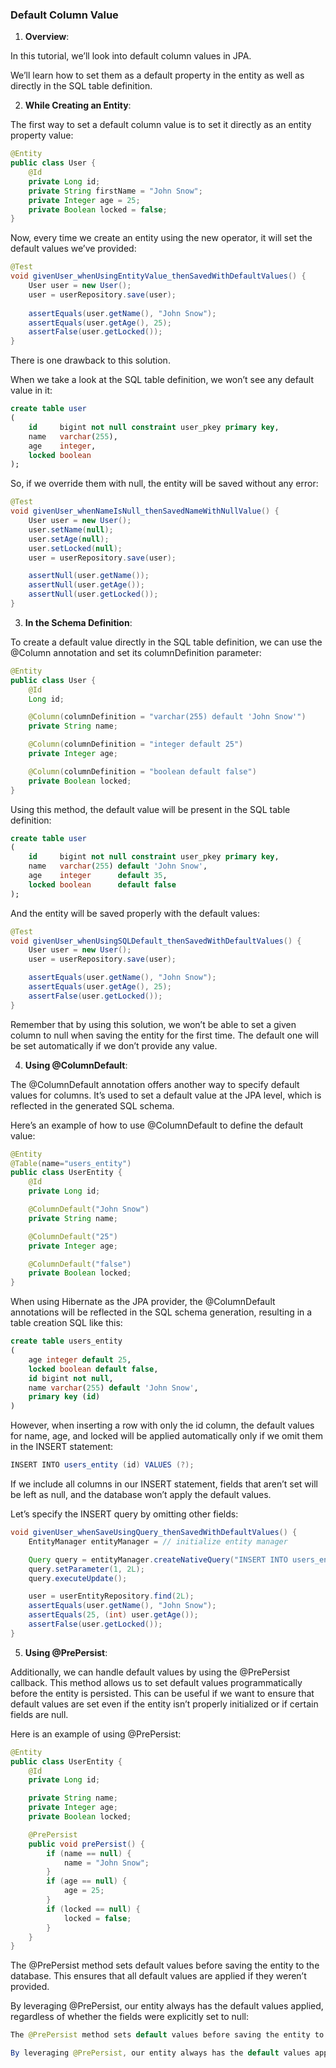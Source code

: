 ### Default Column Value

1. **Overview**:

In this tutorial, we’ll look into default column values in JPA.

We’ll learn how to set them as a default property in the entity as well as directly in the SQL table definition.

2. **While Creating an Entity**:

The first way to set a default column value is to set it directly as an entity property value:  

```java
@Entity
public class User {
    @Id
    private Long id;
    private String firstName = "John Snow";
    private Integer age = 25;
    private Boolean locked = false;
}
```

Now, every time we create an entity using the new operator, it will set the default values we’ve provided:

```java
@Test
void givenUser_whenUsingEntityValue_thenSavedWithDefaultValues() {
    User user = new User();
    user = userRepository.save(user);
    
    assertEquals(user.getName(), "John Snow");
    assertEquals(user.getAge(), 25);
    assertFalse(user.getLocked());
}
```

There is one drawback to this solution.

When we take a look at the SQL table definition, we won’t see any default value in it:

```sql
create table user
(
    id     bigint not null constraint user_pkey primary key,
    name   varchar(255),
    age    integer,
    locked boolean
);
```

So, if we override them with null, the entity will be saved without any error:

```java
@Test
void givenUser_whenNameIsNull_thenSavedNameWithNullValue() {
    User user = new User();
    user.setName(null);
    user.setAge(null);
    user.setLocked(null);
    user = userRepository.save(user);

    assertNull(user.getName());
    assertNull(user.getAge());
    assertNull(user.getLocked());
}
``` 

3. **In the Schema Definition**:

To create a default value directly in the SQL table definition, we can use the @Column annotation and set its columnDefinition parameter:

```java
@Entity
public class User {
    @Id
    Long id;

    @Column(columnDefinition = "varchar(255) default 'John Snow'")
    private String name;

    @Column(columnDefinition = "integer default 25")
    private Integer age;

    @Column(columnDefinition = "boolean default false")
    private Boolean locked;
}
```

Using this method, the default value will be present in the SQL table definition:

```sql
create table user
(
    id     bigint not null constraint user_pkey primary key,
    name   varchar(255) default 'John Snow',
    age    integer      default 35,
    locked boolean      default false
);
```

And the entity will be saved properly with the default values:

```java
@Test
void givenUser_whenUsingSQLDefault_thenSavedWithDefaultValues() {
    User user = new User();
    user = userRepository.save(user);

    assertEquals(user.getName(), "John Snow");
    assertEquals(user.getAge(), 25);
    assertFalse(user.getLocked());
}
```

Remember that by using this solution, we won’t be able to set a given column to null when saving the entity for the first time. The default one will be set automatically if we don’t provide any value.

4. **Using @ColumnDefault**:

The @ColumnDefault annotation offers another way to specify default values for columns. It’s used to set a default value at the JPA level, which is reflected in the generated SQL schema.

Here’s an example of how to use @ColumnDefault to define the default value:

```java
@Entity
@Table(name="users_entity")
public class UserEntity {
    @Id
    private Long id;

    @ColumnDefault("John Snow")
    private String name;

    @ColumnDefault("25")
    private Integer age;

    @ColumnDefault("false")
    private Boolean locked;
}
```

When using Hibernate as the JPA provider, the @ColumnDefault annotations will be reflected in the SQL schema generation, resulting in a table creation SQL like this:

```sql
create table users_entity 
(
    age integer default 25,
    locked boolean default false,
    id bigint not null,
    name varchar(255) default 'John Snow',
    primary key (id)
)
```

However, when inserting a row with only the id column, the default values for name, age, and locked will be applied automatically only if we omit them in the INSERT statement:

```java
INSERT INTO users_entity (id) VALUES (?);
```

If we include all columns in our INSERT statement, fields that aren’t set will be left as null, and the database won’t apply the default values.

Let’s specify the INSERT query by omitting other fields:

```java
void givenUser_whenSaveUsingQuery_thenSavedWithDefaultValues() {
    EntityManager entityManager = // initialize entity manager

    Query query = entityManager.createNativeQuery("INSERT INTO users_entity (id) VALUES(?) ");
    query.setParameter(1, 2L);
    query.executeUpdate();

    user = userEntityRepository.find(2L);
    assertEquals(user.getName(), "John Snow");
    assertEquals(25, (int) user.getAge());
    assertFalse(user.getLocked());
}
```

5. **Using @PrePersist**:

Additionally, we can handle default values by using the @PrePersist callback. This method allows us to set default values programmatically before the entity is persisted. This can be useful if we want to ensure that default values are set even if the entity isn’t properly initialized or if certain fields are null.

Here is an example of using @PrePersist:
```java
@Entity
public class UserEntity {
    @Id
    private Long id;

    private String name;
    private Integer age;
    private Boolean locked;

    @PrePersist
    public void prePersist() {
        if (name == null) {
            name = "John Snow";
        }
        if (age == null) {
            age = 25;
        }
        if (locked == null) {
            locked = false;
        }
    }
}
```

The @PrePersist method sets default values before saving the entity to the database. This ensures that all default values are applied if they weren’t provided.

By leveraging @PrePersist, our entity always has the default values applied, regardless of whether the fields were explicitly set to null:

```java
The @PrePersist method sets default values before saving the entity to the database. This ensures that all default values are applied if they weren’t provided.

By leveraging @PrePersist, our entity always has the default values applied, regardless of whether the fields were explicitly set to null:
```
